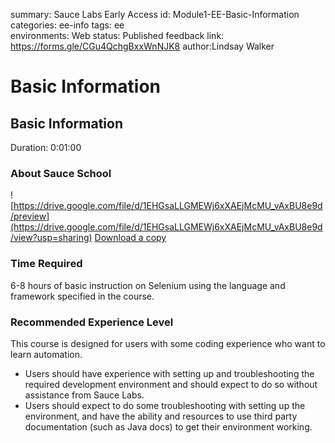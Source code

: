 <!-- Copy this file into tools/site/coursenameFolder & start editing -->

summary: Sauce Labs Early Access
id: Module1-EE-Basic-Information
categories: ee-info
tags: ee  
environments: Web
status: Published
feedback link: https://forms.gle/CGu4QchgBxxWnNJK8
author:Lindsay Walker
<!-- ------------------------ -->
#  Basic Information

<!-- ------------------------ -->
## Basic Information
Duration: 0:01:00
### About Sauce School

![https://drive.google.com/file/d/1EHGsaLLGMEWj6xXAEjMcMU_vAxBU8e9d/preview](https://drive.google.com/file/d/1EHGsaLLGMEWj6xXAEjMcMU_vAxBU8e9d/view?usp=sharing)
[Download a copy](https://drive.google.com/file/d/1EHGsaLLGMEWj6xXAEjMcMU_vAxBU8e9d/view?usp=sharing)

### Time Required
6-8 hours of basic instruction on Selenium using the language and framework specified in the course.


### Recommended Experience Level

This course is designed for users with some coding experience who want to learn automation.
* Users should have experience with setting up and troubleshooting the required development environment and should expect to do so without assistance from Sauce Labs.
* Users should expect to do some troubleshooting with setting up the environment, and have the ability and resources to use third party documentation (such as Java docs) to get their environment working.
